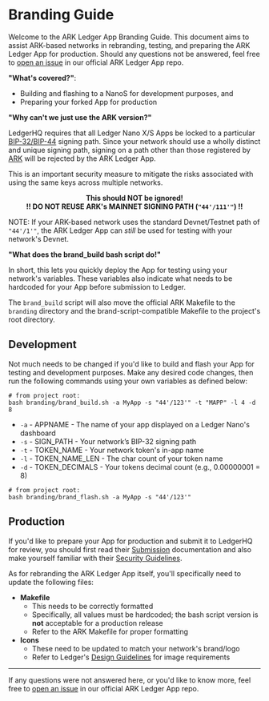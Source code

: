 
# Branding Guide

Welcome to the ARK Ledger App Branding Guide. This document aims to assist ARK-based networks in rebranding, testing, and preparing the ARK Ledger App for production. Should any questions not be answered, feel free to [open an issue](https://github.com/ArkEcosystem/ledger/issues/new/choose) in our official ARK Ledger App repo.

**"What's covered?"**:

* Building and flashing to a NanoS for development purposes, and
* Preparing your forked App for production

**"Why can't we just use the ARK version?"**

LedgerHQ requires that all Ledger Nano X/S Apps be locked to a particular [BIP-32/BIP-44](https://developers.ledger.com/docs/nano-app/secure-app/#restrict-apps-to-coin-specific-bip32-prefix) signing path. Since your network should use a wholly distinct and unique signing path, signing on a path other than those registered by [ARK](https://github.com/satoshilabs/slips/blob/master/slip-0044.md) will be rejected by the ARK Ledger App.

This is an important security measure to mitigate the risks associated with using the same keys across multiple networks.

<div style="width: 100%; float: inherit; margin: auto; text-align: center">

<b>This should NOT be ignored!</b><br>
<b>!! DO NOT REUSE ARK's MAINNET SIGNING PATH (<code>"44'/111'"</code>) !!</b>

</div>

NOTE: If your ARK-based network uses the standard Devnet/Testnet path of `"44'/1'"`, the ARK Ledger App can _still_ be used for testing with your network's Devnet.

**"What does the brand_build bash script do!"**

In short, this lets you quickly deploy the App for testing using your network's variables. These variables also indicate what needs to be hardcoded for your App before submission to Ledger.

The `brand_build` script will also move the official ARK Makefile to the `branding` directory and the brand-script-compatible Makefile to the project's root directory.

## Development

Not much needs to be changed if you'd like to build and flash your App for testing and development purposes. Make any desired code changes, then run the following commands using your own variables as defined below:

```shell
# from project root:
bash branding/brand_build.sh -a MyApp -s "44'/123'" -t "MAPP" -l 4 -d 8
```

* `-a` - APPNAME - The name of your app displayed on a Ledger Nano's dashboard
* `-s` - SIGN_PATH - Your network’s BIP-32 signing path
* `-t` - TOKEN_NAME - Your network token's in-app name
* `-l` - TOKEN_NAME_LEN - The char count of your token name
* `-d` - TOKEN_DECIMALS - Your tokens decimal count (e.g., 0.00000001 = 8)

```shell
# from project root:
bash branding/brand_flash.sh -a MyApp -s "44'/123'"
```

## Production

If you'd like to prepare your App for production and submit it to LedgerHQ for review, you should first read their [Submission](https://developers.ledger.com/docs/nano-app/deliverables-checklist/) documentation and also make yourself familiar with their [Security Guidelines](https://developers.ledger.com/docs/nano-app/secure-app/).

As for rebranding the ARK Ledger App itself, you'll specifically need to update the following files:

* **Makefile**
    * This needs to be correctly formatted
    * Specifically, all values must be hardcoded; the bash script version is                     **not** acceptable for a production release
    * Refer to the ARK Makefile for proper formatting
* **Icons**
    * These need to be updated to match your network's brand/logo
    * Refer to Ledger's [Design Guidelines](https://developers.ledger.com/docs/nano-app/design-requirements/) for image requirements

---

If any questions were not answered here, or you'd like to know more, feel free to [open an issue](https://github.com/ArkEcosystem/ledger/issues/new/choose) in our official ARK Ledger App repo.
